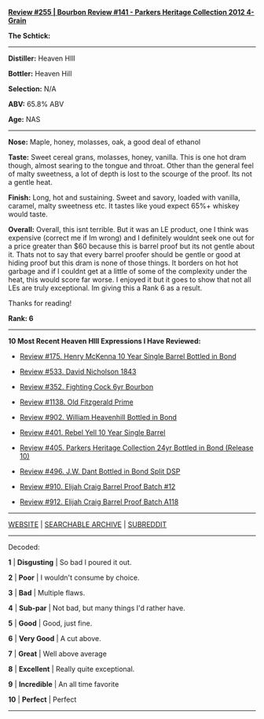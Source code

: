 
[**Review #255 | Bourbon Review #141 - Parkers Heritage Collection 2012 4-Grain**]( https://t8ke.review/review-255-parkers-heritage-collection-2012-four-grain/)

**The Schtick:** 

-----

**Distiller:** Heaven HIll

**Bottler:** Heaven Hill

**Selection:** N/A

**ABV:** 65.8% ABV

**Age:** NAS 

-----

**Nose:**  Maple, honey, molasses, oak, a good deal of ethanol

**Taste:** Sweet cereal grans, molasses, honey, vanilla. This is one hot dram though, almost searing to the tongue and throat. Other than the general feel of malty sweetness, a lot of depth is lost to the scourge of the proof. Its not a gentle heat.

**Finish:** Long, hot and sustaining. Sweet and savory, loaded with vanilla, caramel, malty sweetness etc. It tastes like youd expect 65%+ whiskey would taste.

**Overall:** Overall, this isnt terrible. But it was an LE product, one I think was expensive (correct me if Im wrong) and I definitely wouldnt seek one out for a price greater than $60 because this is barrel proof but its not gentle about it. Thats not to say that every barrel proofer should be gentle or good at hiding proof but this dram is none of those things. It borders on hot hot garbage and if I couldnt get at a little of some of the complexity under the heat, this would score far worse. I enjoyed it but it goes to show that not all LEs are truly exceptional. Im giving this a Rank 6 as a result.

Thanks for reading!

**Rank: 6**

----- 

**10 Most Recent Heaven HIll Expressions I Have Reviewed:** 

- [Review #175. Henry McKenna 10 Year Single Barrel Bottled in Bond]( https://t8ke.review/review-175-henry-mckenna-10yr-bottled-in-bond-re-review/) 

- [Review #533. David Nicholson 1843]( https://t8ke.review/review-533-david-nicholson-1843/) 

- [Review #352. Fighting Cock 6yr Bourbon]( https://t8ke.review/review-352-fighting-cock-6yr/) 

- [Review #1138. Old Fitzgerald Prime]( https://t8ke.review/review-1138-old-fitzgerald-prime/) 

- [Review #902. William Heavenhill Bottled in Bond]( https://t8ke.review/review-902-william-heavenhill-bottled-in-bond/) 

- [Review #401. Rebel Yell 10 Year Single Barrel]( https://t8ke.review/review-401-rebel-yell-single-barrel-10yr/) 

- [Review #405. Parkers Heritage Collection 24yr Bottled in Bond (Release 10)]( https://t8ke.review/review-405-parkers-heritage-collection-10-24yr-bottled-in-bond/) 

- [Review #496. J.W. Dant Bottled in Bond Split DSP]( https://t8ke.review/review-496-jw-dant-split-dsp-131/) 

- [Review #910. Elijah Craig Barrel Proof Batch #12]( https://t8ke.review/review-910-elijah-craig-barrel-proof-batch-12/) 

- [Review #912. Elijah Craig Barrel Proof Batch A118]( https://t8ke.review/review-912-elijah-craig-barrel-proof-batch-a118/) 

-----

[WEBSITE](https://t8ke.review) | [SEARCHABLE ARCHIVE](https://t8ke.review/review-archive/) | [SUBREDDIT](https://reddit.com/r/t8kereviews)

-----

Decoded:

**1** | **Disgusting** | So bad I poured it out.

**2** | **Poor** | I wouldn't consume by choice.

**3** | **Bad** | Multiple flaws.

**4** | **Sub-par** | Not bad, but many things I'd rather have.

**5** | **Good** | Good, just fine.

**6** | **Very Good** | A cut above.

**7** | **Great** | Well above average

**8** | **Excellent** | Really quite exceptional.

**9** | **Incredible** | An all time favorite

**10** | **Perfect** | Perfect

----

